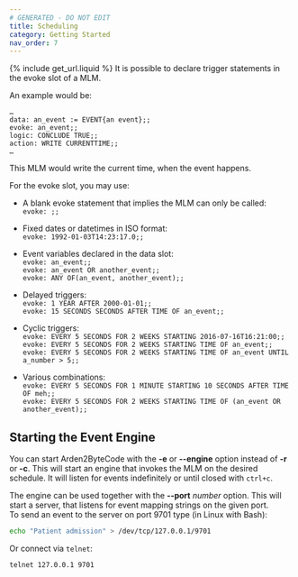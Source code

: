 ```yaml
---
# GENERATED - DO NOT EDIT
title: Scheduling
category: Getting Started
nav_order: 7
---
```

{% include get_url.liquid %}
It is possible to declare trigger statements in the evoke slot of a MLM.

An example would be:

```arden
…
data: an_event := EVENT{an event};;
evoke: an_event;;
logic: CONCLUDE TRUE;;
action: WRITE CURRENTTIME;;
…
```

This MLM would write the current time, when the event happens.

For the evoke slot, you may use:

- A blank evoke statement that implies the MLM can only be called:  
`evoke: ;;`

- Fixed dates or datetimes in ISO format:  
`evoke: 1992-01-03T14:23:17.0;;`

- Event variables declared in the data slot:  
`evoke: an_event;;`  
`evoke: an_event OR another_event;;`  
`evoke: ANY OF(an_event, another_event);;`  

- Delayed triggers:  
`evoke: 1 YEAR AFTER 2000-01-01;;`  
`evoke: 15 SECONDS SECONDS AFTER TIME OF an_event;;`

- Cyclic triggers:  
`evoke: EVERY 5 SECONDS FOR 2 WEEKS STARTING 2016-07-16T16:21:00;;`  
`evoke: EVERY 5 SECONDS FOR 2 WEEKS STARTING TIME OF an_event;;`  
`evoke: EVERY 5 SECONDS FOR 2 WEEKS STARTING TIME OF an_event UNTIL a_number > 5;;`
 
- Various combinations:  
`evoke: EVERY 5 SECONDS FOR 1 MINUTE STARTING 10 SECONDS AFTER TIME OF meh;;`  
`evoke: EVERY 5 SECONDS FOR 2 WEEKS STARTING TIME OF (an_event OR another_event);;`  

## Starting the Event Engine
You can start Arden2ByteCode with the **-e** or **--engine** option instead of **-r** or **-c**. This will start an engine that invokes the MLM on the desired schedule. It will listen for events indefinitely or until closed with `ctrl+c`.

The engine can be used together with the **--port** _number_ option. This will start a server, that listens for event mapping strings on the given port.  
To send an event to the server on port 9701 type (in Linux with Bash):

```bash
echo "Patient admission" > /dev/tcp/127.0.0.1/9701
```

Or connect via `telnet`:

```bash
telnet 127.0.0.1 9701
```

